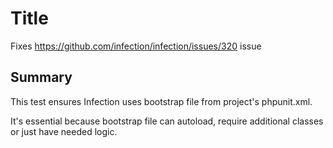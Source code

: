 # Title

Fixes https://github.com/infection/infection/issues/320 issue

## Summary
This test ensures Infection uses bootstrap file from project's phpunit.xml.

It's essential because bootstrap file can autoload, require additional classes or just have needed logic.